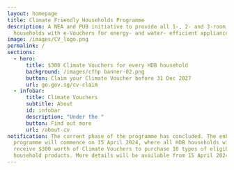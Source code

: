 ```yaml
---
layout: homepage
title: Climate Friendly Households Programme
description: A NEA and PUB initiative to provide all 1-, 2- and 3-room HDB
  households with e-Vouchers for energy- and water- efficient appliances.
image: /images/CV_logo.png
permalink: /
sections:
  - hero:
      title: $300 Climate Vouchers for every HDB household
      background: /images/cfhp banner-02.png
      button: Claim your Climate Voucher before 31 Dec 2027
      url: go.gov.sg/cv-claim
  - infobar:
      title: Climate Vouchers
      subtitle: About
      id: infobar
      description: "Under the "
      button: Find out more
      url: /about-cv
notification: The current phase of the programme has concluded. The enhanced
  programme will commence on 15 April 2024, where all HDB households will
  receive $300 worth of Climate Vouchers to purchase 10 types of eligible
  household products. More details will be available from 15 April 2024.
---
```

